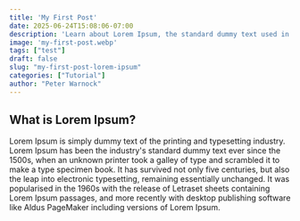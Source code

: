 ```yaml
---
title: 'My First Post'
date: 2025-06-24T15:08:06-07:00
description: 'Learn about Lorem Ipsum, the standard dummy text used in printing and typesetting since the 1500s.'
image: 'my-first-post.webp'
tags: ["test"]
draft: false
slug: "my-first-post-lorem-ipsum"
categories: ["Tutorial"]
author: "Peter Warnock"
---
```


## What is Lorem Ipsum?

Lorem Ipsum is simply dummy text of the printing and typesetting industry. Lorem Ipsum has been the industry's standard dummy text ever since the 1500s, when an unknown printer took a galley of type and scrambled it to make a type specimen book. It has survived not only five centuries, but also the leap into electronic typesetting, remaining essentially unchanged. It was popularised in the 1960s with the release of Letraset sheets containing Lorem Ipsum passages, and more recently with desktop publishing software like Aldus PageMaker including versions of Lorem Ipsum.